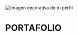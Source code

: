 ![Imagen decorativa de tu perfil](https://github.com/JSMC14/Portafolio/blob/main/img.png.jpg?raw=true)
# PORTAFOLIO
